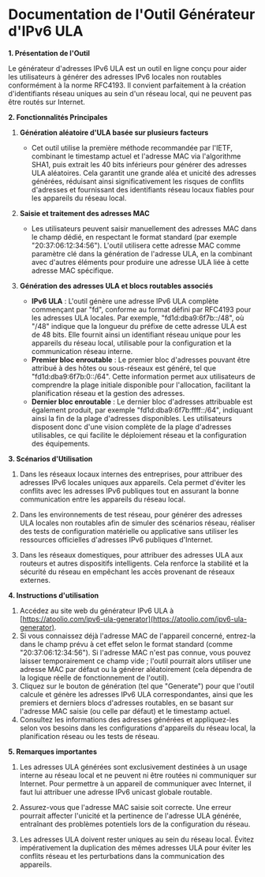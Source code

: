 # Documentation de l'Outil Générateur d'IPv6 ULA

**1. Présentation de l'Outil**

Le générateur d'adresses IPv6 ULA est un outil en ligne conçu pour aider les utilisateurs à générer des adresses IPv6 locales non routables conformément à la norme RFC4193. Il convient parfaitement à la création d'identifiants réseau uniques au sein d'un réseau local, qui ne peuvent pas être routés sur Internet.

**2. Fonctionnalités Principales**

1. **Génération aléatoire d'ULA basée sur plusieurs facteurs**
   * Cet outil utilise la première méthode recommandée par l'IETF, combinant le timestamp actuel et l'adresse MAC via l'algorithme SHA1, puis extrait les 40 bits inférieurs pour générer des adresses ULA aléatoires. Cela garantit une grande aléa et unicité des adresses générées, réduisant ainsi significativement les risques de conflits d'adresses et fournissant des identifiants réseau locaux fiables pour les appareils du réseau local.

2. **Saisie et traitement des adresses MAC**
   * Les utilisateurs peuvent saisir manuellement des adresses MAC dans le champ dédié, en respectant le format standard (par exemple "20:37:06:12:34:56"). L'outil utilisera cette adresse MAC comme paramètre clé dans la génération de l'adresse ULA, en la combinant avec d'autres éléments pour produire une adresse ULA liée à cette adresse MAC spécifique.

3. **Génération des adresses ULA et blocs routables associés**

   * **IPv6 ULA** : L'outil génère une adresse IPv6 ULA complète commençant par "fd", conforme au format défini par RFC4193 pour les adresses ULA locales. Par exemple, "fd1d:dba9:6f7b::/48", où "/48" indique que la longueur du préfixe de cette adresse ULA est de 48 bits. Elle fournit ainsi un identifiant réseau unique pour les appareils du réseau local, utilisable pour la configuration et la communication réseau interne.
   * **Premier bloc enroutable** : Le premier bloc d'adresses pouvant être attribué à des hôtes ou sous-réseaux est généré, tel que "fd1d:dba9:6f7b:0::/64". Cette information permet aux utilisateurs de comprendre la plage initiale disponible pour l'allocation, facilitant la planification réseau et la gestion des adresses.
   * **Dernier bloc enroutable** : Le dernier bloc d'adresses attribuable est également produit, par exemple "fd1d:dba9:6f7b:ffff::/64", indiquant ainsi la fin de la plage d'adresses disponibles. Les utilisateurs disposent donc d'une vision complète de la plage d'adresses utilisables, ce qui facilite le déploiement réseau et la configuration des équipements.

**3. Scénarios d'Utilisation**

1. Dans les réseaux locaux internes des entreprises, pour attribuer des adresses IPv6 locales uniques aux appareils. Cela permet d'éviter les conflits avec les adresses IPv6 publiques tout en assurant la bonne communication entre les appareils du réseau local.

2. Dans les environnements de test réseau, pour générer des adresses ULA locales non routables afin de simuler des scénarios réseau, réaliser des tests de configuration matérielle ou applicative sans utiliser les ressources officielles d'adresses IPv6 publiques d'Internet.

3. Dans les réseaux domestiques, pour attribuer des adresses ULA aux routeurs et autres dispositifs intelligents. Cela renforce la stabilité et la sécurité du réseau en empêchant les accès provenant de réseaux externes.

**4. Instructions d'utilisation**

1. Accédez au site web du générateur IPv6 ULA à [https://atoolio.com/ipv6-ula-generator](https://atoolio.com/ipv6-ula-generator).
2. Si vous connaissez déjà l'adresse MAC de l'appareil concerné, entrez-la dans le champ prévu à cet effet selon le format standard (comme "20:37:06:12:34:56"). Si l'adresse MAC n'est pas connue, vous pouvez laisser temporairement ce champ vide ; l'outil pourrait alors utiliser une adresse MAC par défaut ou la générer aléatoirement (cela dépendra de la logique réelle de fonctionnement de l'outil).
3. Cliquez sur le bouton de génération (tel que "Generate") pour que l'outil calcule et génère les adresses IPv6 ULA correspondantes, ainsi que les premiers et derniers blocs d'adresses routables, en se basant sur l'adresse MAC saisie (ou celle par défaut) et le timestamp actuel.
4. Consultez les informations des adresses générées et appliquez-les selon vos besoins dans les configurations d'appareils du réseau local, la planification réseau ou les tests de réseau.

**5. Remarques importantes**

1. Les adresses ULA générées sont exclusivement destinées à un usage interne au réseau local et ne peuvent ni être routées ni communiquer sur Internet. Pour permettre à un appareil de communiquer avec Internet, il faut lui attribuer une adresse IPv6 unicast globale routable.

2. Assurez-vous que l'adresse MAC saisie soit correcte. Une erreur pourrait affecter l'unicité et la pertinence de l'adresse ULA générée, entraînant des problèmes potentiels lors de la configuration du réseau.

3. Les adresses ULA doivent rester uniques au sein du réseau local. Évitez impérativement la duplication des mêmes adresses ULA pour éviter les conflits réseau et les perturbations dans la communication des appareils.